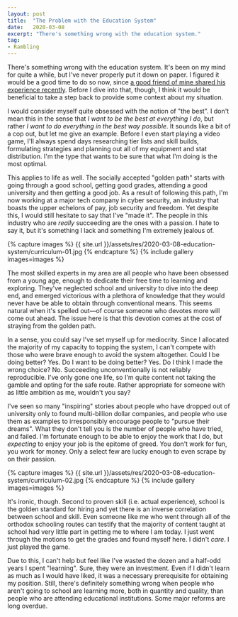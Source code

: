 ```yaml
---
layout: post
title:  "The Problem with the Education System"
date:   2020-03-08
excerpt: "There's something wrong with the education system."
tag:
- Rambling
---
```


There's something wrong with the education system. It's been on my mind for quite a while, but I've never properly put it down on paper. I figured it would be a good time to do so now, since [a good friend of mine shared his experience recently](https://gist.github.com/CoffeeFlux/59d12359cdb4a0f76300ccabc2146172). Before I dive into that, though, I think it would be beneficial to take a step back to provide some context about my situation.

I would consider myself quite obsessed with the notion of "the best". I don't mean this in the sense that _I want to be the best at everything I do_, but rather _I want to do everything in the best way possible_. It sounds like a bit of a cop out, but let me give an example. Before I even start playing a video game, I'll always spend days researching tier lists and skill builds, formulating strategies and planning out all of my equipment and stat distribution. I'm the type that wants to be sure that what I'm doing is the most optimal.

This applies to life as well. The socially accepted "golden path" starts with going through a good school, getting good grades, attending a good university and then getting a good job. As a result of following this path, I'm now working at a major tech company in cyber security, an industry that boasts the upper echelons of pay, job security and freedom. Yet despite this, I would still hesitate to say that I've "made it". The people in this industry who are _really_ succeeding are the ones with a passion. I hate to say it, but it's something I lack and something I'm extremely jealous of.

{% capture images %}
    {{ site.url }}/assets/res/2020-03-08-education-system/curriculum-01.jpg
{% endcapture %}
{% include gallery images=images %}

The most skilled experts in my area are all people who have been obsessed from a young age, enough to dedicate their free time to learning and exploring. They've neglected school and university to dive into the deep end, and emerged victorious with a plethora of knowledge that they would never have be able to obtain through conventional means. This seems natural when it's spelled out—of course someone who devotes more will come out ahead. The issue here is that this devotion comes at the cost of straying from the golden path.

In a sense, you could say I've set myself up for mediocrity. Since I allocated the majority of my capacity to topping the system, I can't compete with those who were brave enough to avoid the system altogether. Could I be doing better? Yes. Do I want to be doing better? Yes. Do I think I made the wrong choice? No. Succeeding unconventionally is not reliably reproducible. I've only gone one life, so I'm quite content not taking the gamble and opting for the safe route. Rather appropriate for someone with as little ambition as me, wouldn't you say?

I've seen so many "inspiring" stories about people who have dropped out of university only to found multi-billion dollar companies, and people who use them as examples to irresponsibly encourage people to "pursue their dreams". What they don't tell you is the number of people who have tried, and failed. I'm fortunate enough to be able to enjoy the work that I do, but _expecting_ to enjoy your job is the epitome of greed. You don't work for fun, you work for money. Only a select few are lucky enough to even scrape by on their passion.

{% capture images %}
    {{ site.url }}/assets/res/2020-03-08-education-system/curriculum-02.jpg
{% endcapture %}
{% include gallery images=images %}

It's ironic, though. Second to proven skill (i.e. actual experience), school is the golden standard for hiring and yet there is an inverse correlation between school and skill. Even someone like me who went through all of the orthodox schooling routes can testify that the majority of content taught at school had very little part in getting me to where I am today. I just went through the motions to get the grades and found myself here. I didn't _care_. I just played the game.

Due to this, I can't help but feel like I've wasted the dozen and a half-odd years I spent "learning". Sure, they were an investment. Even if I didn't learn as much as I would have liked, it was a necessary prerequisite for obtaining my position. Still, there's definitely something wrong when people who aren't going to school are learning more, both in quantity and quality, than people who are attending educational institutions. Some major reforms are long overdue.
